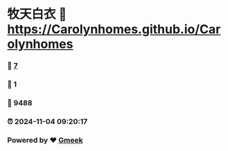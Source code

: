 # 牧天白衣 :link: https://Carolynhomes.github.io/Carolynhomes 
### :page_facing_up: [7](https://Carolynhomes.github.io/Carolynhomes/tag.html) 
### :speech_balloon: 1 
### :hibiscus: 9488 
### :alarm_clock: 2024-11-04 09:20:17 
### Powered by :heart: [Gmeek](https://github.com/Meekdai/Gmeek)
